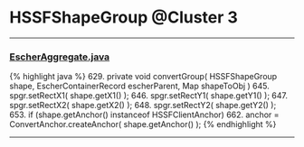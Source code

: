 # HSSFShapeGroup @Cluster 3

***

### [EscherAggregate.java](https://searchcode.com/codesearch/view/15642409/)
{% highlight java %}
629. private void convertGroup( HSSFShapeGroup shape, EscherContainerRecord escherParent, Map shapeToObj )
645.     spgr.setRectX1( shape.getX1() );
646.     spgr.setRectY1( shape.getY1() );
647.     spgr.setRectX2( shape.getX2() );
648.     spgr.setRectY2( shape.getY2() );
653.     if (shape.getAnchor() instanceof HSSFClientAnchor)
662.     anchor = ConvertAnchor.createAnchor( shape.getAnchor() );
{% endhighlight %}

***

